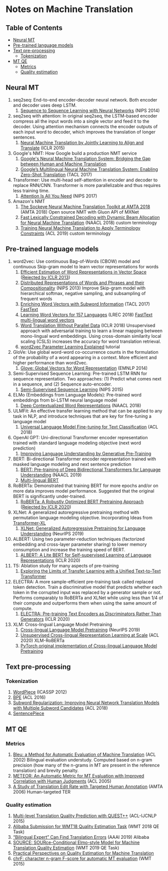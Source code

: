# Notes on Machine Translation
## Table of Contents
- [Neural MT](#neural-mt)
- [Pre-trained language models](#pre-trained-language-models)
- [Text pre-processing](#text-pre-processing)
  * [Tokenization](#tokenization)
- [MT QE](#mt-qe)
  * [Metrics](#metrics)
  * [Quality estimation](#quality-estimation)
    

## Neural MT
1. seq2seq: End-to-end encoder-decoder neural network. Both encoder and decoder uses deep LSTM.
   1. [Sequence to Sequence Learning with Neural Networks](https://papers.nips.cc/paper/5346-sequence-to-sequence-learning-with-neural-networks.pdf) (NIPS 2014)
1. seq2seq with attention: In original seq2seq, the LSTM-based encoder compress all the input words into a single vector and feed it to the decoder. Using attention mechanism connects the encoder outputs of each input word to decoder, which improves the translation of longer sentences.
   1. [Neural Machine Translation by Jointly Learning to Align and Translate](https://arxiv.org/abs/1409.0473) (ICLR 2015)
1. Google's NMT: How Google build a production NMT service
   1. [Google's Neural Machine Translation System: Bridging the Gap between Human and Machine Translation](https://arxiv.org/abs/1609.08144)
   1. [Google’s Multilingual Neural Machine Translation System: Enabling Zero-Shot Translation](https://www.aclweb.org/anthology/Q17-1024/) (TACL 2017)
1. Transformer: Use multi-head self-attention in encoder and decoder to replace RNN/CNN. Transformer is more parallelizable and thus requires less training time. 
   1. [Attention Is All You Need](https://papers.nips.cc/paper/7181-attention-is-all-you-need.pdf) (NIPS 2017)
1. Amazon's NMT
   1. [The Sockeye Neural Machine Translation Toolkit at AMTA 2018](https://www.aclweb.org/anthology/W18-1820/) (AMTA 2018) Open source NMT with Gluon API of MXNet
   1. [Fast Lexically Constrained Decoding with Dynamic Beam Allocation for Neural Machine Translation](https://www.aclweb.org/anthology/N18-1119/) (NAACL 2018) custom terminology
   1. [Training Neural Machine Translation to Apply Terminology Constraints](https://www.aclweb.org/anthology/P19-1294/) (ACL 2019) custom terminology

## Pre-trained language models 
1. word2vec: Use continuous Bag-of-Words (CBOW) model and continuous Skip-gram model to learn vector representations for words
   1. [Efficient Estimation of Word Representations in Vector Space](https://arxiv.org/abs/1301.3781) ([Rejected by ICLR 2013](https://openreview.net/forum?id=idpCdOWtqXd60))
   1. [Distributed Representations of Words and Phrases and their Compositionality](https://papers.nips.cc/paper/5021-distributed-representations-of-words-and-phrases-and-their-compositionality.pdf) (NIPS 2013) Improve Skip-gram model with hierarchical softmax, negative sampling, and subsampling of frequent words
   1. [Enriching Word Vectors with Subword Information](https://arxiv.org/abs/1607.04606) (TACL 2017) [FastText](https://fasttext.cc/)
   1. [Learning Word Vectors for 157 Languages](https://arxiv.org/abs/1802.06893) (LREC 2018) [FastText multi-lingual word vectors](https://fasttext.cc/docs/en/crawl-vectors.html)
   1. [Word Translation Without Parallel Data](https://arxiv.org/abs/1710.04087) (ICLR 2018) Unsupervised approach with adversarial training to learn a linear mapping between mono-lingual word embeddings. Using cross-domain similarity local scaling (CSLS) increases the accuracy for word translation retrieval.
   1. [word2vec Parameter Learning Explained](https://arxiv.org/abs/1411.2738) tutorial
1. GloVe: Use global word-word co-occurrence counts in the formulation of the probability of a word appearing in a context. More efficient and higher performance than word2vec.
   1. [Glove: Global Vectors for Word Representation](https://www.aclweb.org/anthology/D14-1162/) (EMNLP 2014)
1. Semi-Supervised Sequence Learning: Pre-trained LSTM RNN for sequence representation. Two approaches: (1) Predict what comes next in a sequence, and (2) Sequence auto-encoder.
   1. [Semi-Supervised Sequence Learning](https://papers.nips.cc/paper/5949-semi-supervised-sequence-learning) (NIPS 2015) 
1. ELMo (Embeddings from Language Models): Pre-trained word embeddings from bi-LSTM neural language model
   1. [Deep Contextualized Word Representations](https://www.aclweb.org/anthology/N18-1202/) (NAACL 2018)
1. ULMFit: An effective transfer learning method that can be applied to any task in NLP, and introduce techniques that are key for fine-tuning a language model
   1. [Universal Language Model Fine-tuning for Text Classification](https://arxiv.org/abs/1801.06146) (ACL 2018)
1. OpenAI GPT: Uni-directional Transformer encoder representation trained with standard language modeling objective (next word prediction)
   1. [Improving Language Understanding by Generative Pre-Training](https://s3-us-west-2.amazonaws.com/openai-assets/research-covers/language-unsupervised/language_understanding_paper.pdf)
1. BERT: Bi-directional Transformer encoder representation trained with masked language modeling and next sentence prediction
   1. [BERT: Pre-training of Deep Bidirectional Transformers for Language Understanding](https://arxiv.org/abs/1810.04805) (NAACL 2019)
   1. [Multi-lingual BERT](https://github.com/google-research/bert/blob/master/multilingual.md)
1. RoBERTa: Demonstrated that training BERT for more epochs and/or on more data improves model performance. Suggested that the original BERT is significantly under-trained.
   1. [RoBERTa: A Robustly Optimized BERT Pretraining Approach](https://arxiv.org/abs/1907.11692) ([Rejected by ICLR 2020](https://openreview.net/forum?id=SyxS0T4tvS))
1. XLNet: A generalized autoregressive pretraining method with permutation language modeling objective. Incorporating Ideas from [Transformer-XL](https://arxiv.org/abs/1901.02860)
   1. [XLNet: Generalized Autoregressive Pretraining for Language Understanding](https://arxiv.org/abs/1906.08237) (NeurIPS 2019)
1. ALBERT: Using two parameter-reduction techniques (factorized embedding and cross-layer parameter sharing) to lower memory consumption and increase the training speed of BERT.
   1. [ALBERT: A Lite BERT for Self-supervised Learning of Language Representations](https://arxiv.org/abs/1909.11942) (ICLR 2020)
1. T5: Ablation study for many aspects of pre-training
   1. [Exploring the Limits of Transfer Learning with a Unified Text-to-Text Transformer](https://arxiv.org/abs/1910.10683)
1. ELECTRA: A more sample-efficient pre-training task called replaced token detection. Train a discriminative model that predicts whether each token in the corrupted input was replaced by a generator sample or not. Performs comparably to RoBERTa and XLNet while using less than 1/4 of their compute and outperforms them when using the same amount of compute.
   1. [ELECTRA: Pre-training Text Encoders as Discriminators Rather Than Generators](https://arxiv.org/abs/2003.10555) (ICLR 2020)
1. XLM: Cross-lingual Language Model Pretraining
   1. [Cross-lingual Language Model Pretraining](https://arxiv.org/abs/1901.07291) (NeurIPS 2019) 
   1. [Unsupervised Cross-lingual Representation Learning at Scale](https://arxiv.org/abs/1911.02116) (ACL 2020) XLM-RoBERTa
   1. [PyTorch original implementation of Cross-lingual Language Model Pretraining](https://github.com/facebookresearch/XLM)

## Text pre-processing 
### Tokenization
   1. [WordPiece](https://static.googleusercontent.com/media/research.google.com/en//pubs/archive/37842.pdf) (ICASSP 2012)
   1. [BPE](https://www.aclweb.org/anthology/P16-1162/) (ACL 2016)
   1. [Subword Regularization: Improving Neural Network Translation Models with Multiple Subword Candidates](https://arxiv.org/abs/1804.10959) (ACL 2018)
   1. [SentencePiece](https://github.com/google/sentencepiece)

## MT QE 
### Metrics
   1. [Bleu: a Method for Automatic Evaluation of Machine Translation](https://www.aclweb.org/anthology/P02-1040/) (ACL 2002) Bilingual evaluation understudy. Computed based on n-gram precision (how many of the n-grams in MT are present in the reference translation) and brevity penalty.
   1. [METEOR: An Automatic Metric for MT Evaluation with Improved Correlation with Human Judgments](https://www.aclweb.org/anthology/W05-0909/) (ACL 2005)
   1. [A Study of Translation Edit Rate with Targeted Human Annotation](https://www.cs.umd.edu/~snover/pub/amta06/ter_amta.pdf) (AMTA 2006) Human-targeted TER
### Quality estimation
   1. [Multi-level Translation Quality Prediction with QUEST++](https://www.aclweb.org/anthology/P15-4020/) (ACL-IJCNLP 2015)
   1. [Alibaba Submission for WMT18 Quality Estimation Task](https://www.aclweb.org/anthology/W18-6465.pdf) (WMT 2018 QE Task)
   1. [“Bilingual Expert” Can Find Translation Errors](https://arxiv.org/pdf/1807.09433.pdf) (AAAI 2019) Alibaba
   1. [SOURCE: SOURce-Conditional Elmo-style Model for Machine Translation Quality Estimation](http://www.statmt.org/wmt19/pdf/54/WMT11.pdf) (WMT 2019 QE Task)
   1. [Practical Perspectives on Quality Estimation for Machine Translation](https://arxiv.org/abs/2005.03519)
   1. [chrF: character n-gram F-score for automatic MT evaluation](https://www.aclweb.org/anthology/W15-3049/) (WMT 2015)


